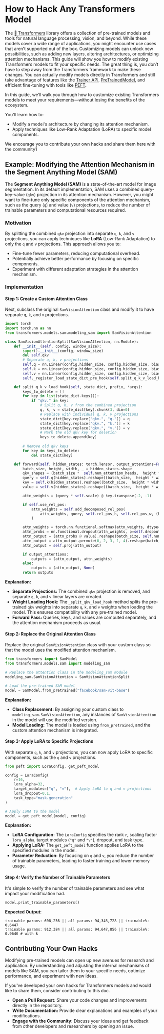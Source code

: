 <!--Copyright 2020 The HuggingFace Team. All rights reserved.

Licensed under the Apache License, Version 2.0 (the "License"); you may not use this file except in compliance with
the License. You may obtain a copy of the License at

http://www.apache.org/licenses/LICENSE-2.0

Unless required by applicable law or agreed to in writing, software distributed under the License is distributed on
an "AS IS" BASIS, WITHOUT WARRANTIES OR CONDITIONS OF ANY KIND, either express or implied. See the License for the

⚠️ Note that this file is in Markdown but contain specific syntax for our doc-builder (similar to MDX) that may not be
rendered properly in your Markdown viewer.

-->

# How to Hack Any Transformers Model

The [🤗 Transformers](https://github.com/huggingface/transformers) library offers a collection of pre-trained models and tools for natural language processing, vision, and beyond. While these models cover a wide range of applications, you might encounter use cases that aren't supported out of the box. Customizing models can unlock new possibilities, such as adding new layers, altering architectures, or optimizing attention mechanisms. This guide will show you how to modify existing Transformers models to fit your specific needs. The great thing is, you don’t have to step away from the Transformers framework to make these changes. You can actually modify models directly in Transformers and still take advantage of features like the [Trainer API](https://huggingface.co/docs/transformers/main/en/main_classes/trainer), [PreTrainedModel](https://huggingface.co/docs/transformers/main/en/main_classes/model#transformers.PreTrainedModel), and efficient fine-tuning with tools like [PEFT](https://huggingface.co/docs/peft/index).

In this guide, we’ll walk you through how to customize existing Transformers models to meet your requirements—without losing the benefits of the ecosystem.

You'll learn how to:

- Modify a model's architecture by changing its attention mechanism.
- Apply techniques like Low-Rank Adaptation (LoRA) to specific model components.

We encourage you to contribute your own hacks and share them here with the community1

## Example: Modifying the Attention Mechanism in the Segment Anything Model (SAM)

The **Segment Anything Model (SAM)** is a state-of-the-art model for image segmentation. In its default implementation, SAM uses a combined query-key-value (`qkv`) projection in its attention mechanism. However, you might want to fine-tune only specific components of the attention mechanism, such as the query (`q`) and value (`v`) projections, to reduce the number of trainable parameters and computational resources required.

### Motivation

By splitting the combined `qkv` projection into separate `q`, `k`, and `v` projections, you can apply techniques like **LoRA** (Low-Rank Adaptation) to only the `q` and `v` projections. This approach allows you to:

- Fine-tune fewer parameters, reducing computational overhead.
- Potentially achieve better performance by focusing on specific components.
- Experiment with different adaptation strategies in the attention mechanism.

### Implementation

#### **Step 1: Create a Custom Attention Class**

Next, subclass the original `SamVisionAttention` class and modify it to have separate `q`, `k`, and `v` projections.

```python
import torch
import torch.nn as nn
from transformers.models.sam.modeling_sam import SamVisionAttention

class SamVisionAttentionSplit(SamVisionAttention, nn.Module):
    def __init__(self, config, window_size):
        super().__init__(config, window_size)
        del self.qkv
        # Separate q, k, v projections
        self.q = nn.Linear(config.hidden_size, config.hidden_size, bias=config.qkv_bias)
        self.k = nn.Linear(config.hidden_size, config.hidden_size, bias=config.qkv_bias)
        self.v = nn.Linear(config.hidden_size, config.hidden_size, bias=config.qkv_bias)
        self._register_load_state_dict_pre_hook(self.split_q_k_v_load_hook)

    def split_q_k_v_load_hook(self, state_dict, prefix, *args):
        keys_to_delete = []
        for key in list(state_dict.keys()):
            if "qkv." in key:
                # Split q, k, v from the combined projection
                q, k, v = state_dict[key].chunk(3, dim=0)
                # Replace with individual q, k, v projections
                state_dict[key.replace("qkv.", "q.")] = q
                state_dict[key.replace("qkv.", "k.")] = k
                state_dict[key.replace("qkv.", "v.")] = v
                # Mark the old qkv key for deletion
                keys_to_delete.append(key)
        
        # Remove old qkv keys
        for key in keys_to_delete:
            del state_dict[key]

    def forward(self, hidden_states: torch.Tensor, output_attentions=False) -> torch.Tensor:
        batch_size, height, width, _ = hidden_states.shape
        qkv_shapes = (batch_size *  self.num_attention_heads,  height * width, -1)
        query = self.q(hidden_states).reshape((batch_size,  height * width,self.num_attention_heads, -1)).permute(0,2,1,3).reshape(qkv_shapes)
        key = self.k(hidden_states).reshape((batch_size,  height * width,self.num_attention_heads, -1)).permute(0,2,1,3).reshape(qkv_shapes)
        value = self.v(hidden_states).reshape((batch_size,  height * width,self.num_attention_heads, -1)).permute(0,2,1,3).reshape(qkv_shapes)

        attn_weights = (query * self.scale) @ key.transpose(-2, -1)

        if self.use_rel_pos:
            attn_weights = self.add_decomposed_rel_pos(
                attn_weights, query, self.rel_pos_h, self.rel_pos_w, (height, width), (height, width)
            )

        attn_weights = torch.nn.functional.softmax(attn_weights, dtype=torch.float32, dim=-1).to(query.dtype)
        attn_probs = nn.functional.dropout(attn_weights, p=self.dropout, training=self.training)
        attn_output = (attn_probs @ value).reshape(batch_size, self.num_attention_heads, height, width, -1)
        attn_output = attn_output.permute(0, 2, 3, 1, 4).reshape(batch_size, height, width, -1)
        attn_output = self.proj(attn_output)

        if output_attentions:
            outputs = (attn_output, attn_weights)
        else:
            outputs = (attn_output, None)
        return outputs
```

**Explanation:**

- **Separate Projections:** The combined `qkv` projection is removed, and separate `q`, `k`, and `v` linear layers are created.
- **Weight Loading Hook:** The `_split_qkv_load_hook` method splits the pre-trained `qkv` weights into separate `q`, `k`, and `v` weights when loading the model. This ensures compatibility with any pre-trained model.
- **Forward Pass:** Queries, keys, and values are computed separately, and the attention mechanism proceeds as usual.

#### **Step 2: Replace the Original Attention Class**

Replace the original `SamVisionAttention` class with your custom class so that the model uses the modified attention mechanism.

```python
from transformers import SamModel
from transformers.models.sam import modeling_sam

# Replace the attention class in the modeling_sam module
modeling_sam.SamVisionAttention = SamVisionAttentionSplit

# Load the pre-trained SAM model
model = SamModel.from_pretrained("facebook/sam-vit-base")
```

**Explanation:**

- **Class Replacement:** By assigning your custom class to `modeling_sam.SamVisionAttention`, any instances of `SamVisionAttention` in the model will use the modified version.
- **Model Loading:** The model is loaded using `from_pretrained`, and the custom attention mechanism is integrated.

#### **Step 3: Apply LoRA to Specific Projections**

With separate `q`, `k`, and `v` projections, you can now apply LoRA to specific components, such as the `q` and `v` projections.

```python
from peft import LoraConfig, get_peft_model

config = LoraConfig(
    r=16,
    lora_alpha=32,
    target_modules=["q", "v"],  # Apply LoRA to q and v projections
    lora_dropout=0.1,
    task_type="mask-generation"
)

# Apply LoRA to the model
model = get_peft_model(model, config)
```

**Explanation:**

- **LoRA Configuration:** The `LoraConfig` specifies the rank `r`, scaling factor `lora_alpha`, target modules (`"q"` and `"v"`), dropout, and task type.
- **Applying LoRA:** The `get_peft_model` function applies LoRA to the specified modules in the model.
- **Parameter Reduction:** By focusing on `q` and `v`, you reduce the number of trainable parameters, leading to faster training and lower memory usage.

#### **Step 4: Verify the Number of Trainable Parameters**

It's simple to verify the number of trainable parameters and see what impact your modification had. 

```python
model.print_trainable_parameters()
```

**Expected Output:**

```
trainable params: 608,256 || all params: 94,343,728 || trainable%: 0.6447
trainable params: 912,384 || all params: 94,647,856 || trainable%: 0.9640 # with k 
```

## Contributing Your Own Hacks

Modifying pre-trained models can open up new avenues for research and application. By understanding and adjusting the internal mechanisms of models like SAM, you can tailor them to your specific needs, optimize performance, and experiment with new ideas.

If you've developed your own hacks for Transformers models and would like to share them, consider contributing to this doc.

- **Open a Pull Request:** Share your code changes and improvements directly in the repository.
- **Write Documentation:** Provide clear explanations and examples of your modifications.
- **Engage with the Community:** Discuss your ideas and get feedback from other developers and researchers by opening an issue.
